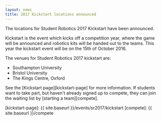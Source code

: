 ```yaml
---
layout: news
title: 2017 Kickstart locations announced
---
```


The locations for Student Robotics 2017 Kickstart have been announced.

Kickstart is the event which kicks off a competition year, where the game will
be announced and robotics kits will be handed out to the teams. This year the
kickstart event will be on the 15th of October 2016.

The venues for Student Robotics 2017 kickstart are:

- Southampton University
- Bristol University
- The Kings Centre, Oxford

See the [Kickstart page][kickstart-page] for more information. If students
want to take part, but haven't already signed up to compete, they can join the
waiting list by [starting a team][compete].

[kickstart-page]: {{ site.baseurl }}/events/sr2017/kickstart
[compete]: {{ site.baseurl }}/compete
